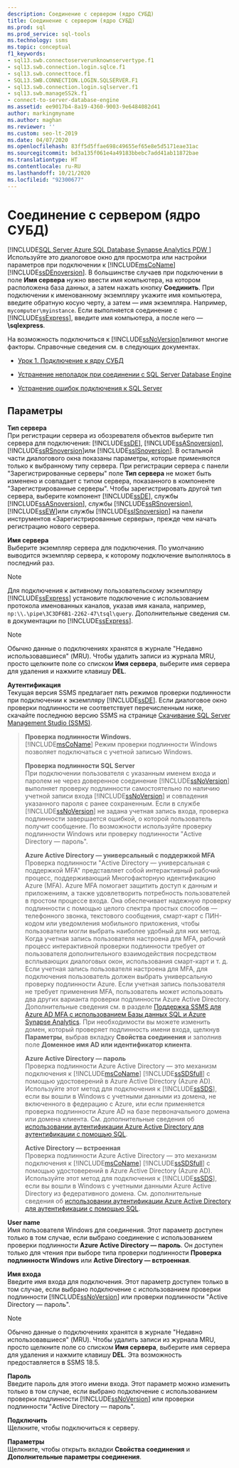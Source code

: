 ```yaml
---
description: Соединение с сервером (ядро СУБД)
title: Соединение с сервером (ядро СУБД)
ms.prod: sql
ms.prod_service: sql-tools
ms.technology: ssms
ms.topic: conceptual
f1_keywords:
- sql13.swb.connectoserverunknownservertype.f1
- sql13.swb.connection.login.sqlce.f1
- sql13.swb.connecttoce.f1
- SQL13.SWB.CONNECTION.LOGIN.SQLSERVER.F1
- sql13.swb.connection.login.sqlserver.f1
- sql13.swb.manageSS2k.f1
- connect-to-server-database-engine
ms.assetid: ee9017b4-8a19-4360-9003-9e6484082d41
author: markingmyname
ms.author: maghan
ms.reviewer: ''
ms.custom: seo-lt-2019
ms.date: 04/07/2020
ms.openlocfilehash: 83ff5d5ffae698c49655ef65e8e5d5171eae31ac
ms.sourcegitcommit: bd3a135f061e4a49183bbebc7add41ab11872bae
ms.translationtype: HT
ms.contentlocale: ru-RU
ms.lasthandoff: 10/21/2020
ms.locfileid: "92300677"
---
```

# <a name="connect-to-server-database-engine"></a>Соединение с сервером (ядро СУБД)

[!INCLUDE[SQL Server Azure SQL Database Synapse Analytics PDW ](../../includes/applies-to-version/sql-asdb-asdbmi-asa-pdw.md)]
Используйте это диалоговое окно для просмотра или настройки параметров при подключении к [!INCLUDE[msCoName](../../includes/msconame_md.md)] [!INCLUDE[ssDEnoversion](../../includes/ssdenoversion_md.md)]. В большинстве случаев при подключении в поле **Имя сервера** нужно ввести имя компьютера, на котором расположена база данных, а затем нажать кнопку **Соединить**. При подключении к именованному экземпляру укажите имя компьютера, введите обратную косую черту, а затем — имя экземпляра. Например, `mycomputer\myinstance`. Если выполняется соединение с [!INCLUDE[ssExpress](../../includes/ssexpress_md.md)], введите имя компьютера, а после него — **\sqlexpress**.
  
На возможность подключиться к [!INCLUDE[ssNoVersion](../../includes/ssnoversion-md.md)]влияют многие факторы. Справочные сведения см. в следующих документах.

- [Урок 1. Подключение к ядру СУБД](../../relational-databases/lesson-1-connecting-to-the-database-engine.md)  

- [Устранение неполадок при соединении с SQL Server Database Engine](../../database-engine/configure-windows/troubleshoot-connecting-to-the-sql-server-database-engine.md)  

- [Устранение ошибок подключения к SQL Server](https://support.microsoft.com/help/4009936/solving-connectivity-errors-to-sql-server)   
  
## <a name="options"></a>Параметры

**Тип сервера**  
При регистрации сервера из обозревателя объектов выберите тип сервера для подключения: [!INCLUDE[ssDE](../../includes/ssde_md.md)], [!INCLUDE[ssASnoversion](../../includes/ssasnoversion_md.md)], [!INCLUDE[ssRSnoversion](../../includes/ssrsnoversion-md.md)]или [!INCLUDE[ssISnoversion](../../includes/ssisnoversion-md.md)]. В остальной части диалогового окна показаны параметры, которые применяются только к выбранному типу сервера. При регистрации сервера c панели "Зарегистрированные серверы" поле **Тип сервера** не может быть изменено и совпадает с типом сервера, показанного в компоненте "Зарегистрированные серверы". Чтобы зарегистрировать другой тип сервера, выберите компонент [!INCLUDE[ssDE](../../includes/ssde_md.md)], службы [!INCLUDE[ssASnoversion](../../includes/ssasnoversion_md.md)], службы [!INCLUDE[ssRSnoversion](../../includes/ssrsnoversion-md.md)], [!INCLUDE[ssEW](../../includes/ssew-md.md)]или службы [!INCLUDE[ssISnoversion](../../includes/ssisnoversion-md.md)] на панели инструментов «Зарегистрированные серверы», прежде чем начать регистрацию нового сервера.  
  
**Имя сервера**  
Выберите экземпляр сервера для подключения. По умолчанию выводится экземпляр сервера, к которому подключение выполнялось в последний раз.  
  
> [!NOTE]  
> Для подключения к активному пользовательскому экземпляру [!INCLUDE[ssExpress](../../includes/ssexpress_md.md)] установите подключение с использованием протокола именованных каналов, указав имя канала, например, `np:\\.\pipe\3C3DF6B1-2262-47\tsql\query`. Дополнительные сведения см. в документации по [!INCLUDE[ssExpress](../../includes/ssexpress_md.md)].  

> [!NOTE]  
> Обычно данные о подключениях хранятся в журнале "Недавно использовавшиеся" (MRU). Чтобы удалить записи из журнала MRU, просто щелкните поле со списком **Имя сервера**, выберите имя сервера для удаления и нажмите клавишу **DEL**.  

**Аутентификация**  
Текущая версия SSMS предлагает пять режимов проверки подлинности при подключении к экземпляру [!INCLUDE[ssDE](../../includes/ssde_md.md)]. Если диалоговое окно проверки подлинности не соответствует перечисленным ниже, скачайте последнюю версию SSMS на странице [Скачивание SQL Server Management Studio (SSMS)](../download-sql-server-management-studio-ssms.md).  

> **Проверка подлинности Windows.**  
> [!INCLUDE[msCoName](../../includes/msconame_md.md)] Режим проверки подлинности Windows позволяет подключаться с учетной записью Windows.  
> 
> **Проверка подлинности SQL Server**  
> При подключении пользователя с указанным именем входа и паролем не через доверенное соединение [!INCLUDE[ssNoVersion](../../includes/ssnoversion-md.md)] выполняет проверку подлинности самостоятельно по наличию учетной записи входа [!INCLUDE[ssNoVersion](../../includes/ssnoversion-md.md)] и совпадения указанного пароля с ранее сохраненным. Если в службе [!INCLUDE[ssNoVersion](../../includes/ssnoversion-md.md)] не задана учетная запись входа, проверка подлинности завершается ошибкой, о которой пользователь получит сообщение. По возможности используйте проверку подлинности Windows или проверку подлинности "Active Directory — пароль".  
> 
> **Azure Active Directory — универсальный с поддержкой MFA**  
> Проверка подлинности "Active Directory — универсальная с поддержкой MFA" представляет собой интерактивный рабочий процесс, поддерживающий Многофакторную идентификацию Azure (MFA). Azure MFA помогает защитить доступ к данным и приложениям, а также удовлетворить потребность пользователей в простом процессе входа. Она обеспечивает надежную проверку подлинности с помощью целого спектра простых способов — телефонного звонка, текстового сообщения, смарт-карт с ПИН-кодом или уведомления мобильного приложения, чтобы пользователи могли выбрать наиболее удобный для них метод. Когда учетная запись пользователя настроена для MFA, рабочий процесс интерактивной проверки подлинности требует от пользователя дополнительного взаимодействия посредством всплывающих диалоговых окон, использования смарт-карт и т. д. Если учетная запись пользователя настроена для MFA, для подключения пользователь должен выбрать универсальную проверку подлинности Azure. Если учетная запись пользователя не требует применения MFA, пользователь может использовать два других варианта проверки подлинности Azure Active Directory. Дополнительные сведения см. в разделе [Поддержка SSMS для Azure AD MFA с использованием Базы данных SQL и Azure Synapse Analytics](/azure/azure-sql/database/authentication-mfa-ssms-overview). При необходимости вы можете изменить домен, который проверяет подлинность имени входа, щелкнув **Параметры**, выбрав вкладку **Свойства соединения** и заполнив поле **Доменное имя AD или идентификатор клиента**.  
> 
> **Azure Active Directory — пароль**  
> Проверка подлинности Azure Active Directory — это механизм подключения к [!INCLUDE[msCoName](../../includes/msconame_md.md)] [!INCLUDE[ssSDSfull](../../includes/sssdsfull-md.md)] с помощью удостоверений в Azure Active Directory (Azure AD).  Используйте этот метод для подключения к [!INCLUDE[ssSDS](../../includes/sssds-md.md)], если вы вошли в Windows с учетными данными из домена, не включенного в федерацию с Azure, или если применяется проверка подлинности Azure AD на базе первоначального домена или домена клиента. См. дополнительные сведения об [использовании аутентификации Azure Active Directory для аутентификации с помощью SQL](/azure/azure-sql/database/authentication-aad-overview).  
> 
> **Active Directory — встроенная**  
> Проверка подлинности Azure Active Directory — это механизм подключения к [!INCLUDE[msCoName](../../includes/msconame_md.md)] [!INCLUDE[ssSDSfull](../../includes/sssdsfull-md.md)] с помощью удостоверений в Azure Active Directory (Azure AD). Используйте этот метод для подключения к [!INCLUDE[ssSDS](../../includes/sssds-md.md)], если вы вошли в Windows с учетными данными Azure Active Directory из федеративного домена. См. дополнительные сведения об [использовании аутентификации Azure Active Directory для аутентификации с помощью SQL](/azure/azure-sql/database/authentication-aad-overview).  
  
**User name**  
Имя пользователя Windows для соединения. Этот параметр доступен только в том случае, если выбрано соединение с использованием проверки подлинности **Azure Active Directory — пароль**. Он доступен только для чтения при выборе типа проверки подлинности **Проверка подлинности Windows** или **Active Directory — встроенная**.  
  
**Имя входа**  
Введите имя входа для подключения. Этот параметр доступен только в том случае, если выбрано подключение с использованием проверки подлинности [!INCLUDE[ssNoVersion](../../includes/ssnoversion-md.md)] или проверки подлинности "Active Directory — пароль".  
  
> [!NOTE]  
> Обычно данные о подключениях хранятся в журнале "Недавно использовавшиеся" (MRU). Чтобы удалить записи из журнала MRU, просто щелкните поле со списком **Имя сервера**, выберите имя сервера для удаления и нажмите клавишу **DEL**. Эта возможность предоставляется в SSMS 18.5.

**Пароль**  
Введите пароль для этого имени входа. Этот параметр можно изменить только в том случае, если выбрано подключение с использованием проверки подлинности [!INCLUDE[ssNoVersion](../../includes/ssnoversion-md.md)] или проверки подлинности "Active Directory — пароль".  

**Подключить**  
Щелкните, чтобы подключиться к серверу.

**Параметры**  
Щелкните, чтобы открыть вкладки **Свойства соединения** и **Дополнительные параметры соединения**.